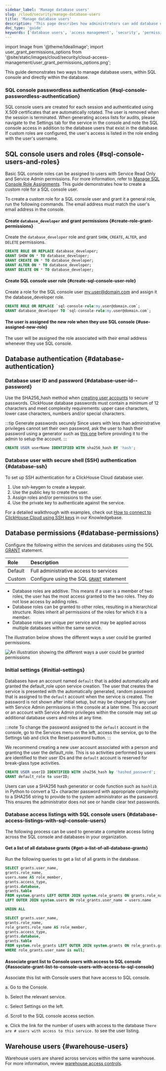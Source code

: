 ```yaml
---
sidebar_label: 'Manage database users'
slug: /cloud/security/manage-database-users
title: 'Manage database users'
description: 'This page describes how administrators can add database users, manage assignments, and remove database users'
doc_type: 'guide'
keywords: ['database users', 'access management', 'security', 'permissions', 'user management']
---
```


import Image from '@theme/IdealImage';
import user_grant_permissions_options from '@site/static/images/cloud/security/cloud-access-management/user_grant_permissions_options.png';

This guide demonstrates two ways to manage database users, within SQL console and directly within the database.

### SQL console passwordless authentication {#sql-console-passwordless-authentication}
SQL console users are created for each session and authenticated using X.509 certificates that are automatically rotated. The user is removed when the session is terminated. When generating access lists for audits, please navigate to the Settings tab for the service in the console and note the SQL console access in addition to the database users that exist in the database. If custom roles are configured, the user's access is listed in the role ending with the user's username.

## SQL console users and roles {#sql-console-users-and-roles}

Basic SQL console roles can be assigned to users with Service Read Only and Service Admin permissions. For more information, refer to [Manage SQL Console Role Assignments](/cloud/guides/sql-console/manage-sql-console-role-assignments). This guide demonstrates how to create a custom role for a SQL console user.

To create a custom role for a SQL console user and grant it a general role, run the following commands. The email address must match the user's email address in the console. 

<VerticalStepper headerLevel="h4">

#### Create `database_developer` and grant permissions {#create-role-grant-permissions} 

Create the `database_developer` role and grant `SHOW`, `CREATE`, `ALTER`, and `DELETE` permissions.
    
```sql
CREATE ROLE OR REPLACE database_developer;
GRANT SHOW ON * TO database_developer;
GRANT CREATE ON * TO database_developer;
GRANT ALTER ON * TO database_developer;
GRANT DELETE ON * TO database_developer;
```

#### Create SQL console user role {#create-sql-console-user-role} 

Create a role for the SQL console user my.user@domain.com and assign it the database_developer role.
    
```sql
CREATE ROLE OR REPLACE `sql-console-role:my.user@domain.com`;
GRANT database_developer TO `sql-console-role:my.user@domain.com`;
```

#### The user is assigned the new role when they use SQL console {#use-assigned-new-role}

The user will be assigned the role associated with their email address whenever they use SQL console. 

</VerticalStepper>

## Database authentication {#database-authentication}

### Database user ID and password {#database-user-id--password}

Use the SHA256_hash method when [creating user accounts](/sql-reference/statements/create/user.md) to secure passwords. ClickHouse database passwords must contain a minimum of 12 characters and meet complexity requirements: upper case characters, lower case characters, numbers and/or special characters.

:::tip Generate passwords securely
Since users with less than administrative privileges cannot set their own password, ask the user to hash their password using a generator
such as [this one](https://tools.keycdn.com/sha256-online-generator) before providing it to the admin to setup the account. 
:::

```sql
CREATE USER userName IDENTIFIED WITH sha256_hash BY 'hash';
```

### Database user with secure shell (SSH) authentication {#database-ssh}

To set up SSH authentication for a ClickHouse Cloud database user.

1. Use ssh-keygen to create a keypair.
2. Use the public key to create the user.
3. Assign roles and/or permissions to the user.
4. Use the private key to authenticate against the service.

For a detailed walkthrough with examples, check out [How to connect to ClickHouse Cloud using SSH keys](/knowledgebase/how-to-connect-to-ch-cloud-using-ssh-keys) in our Knowledgebase.

## Database permissions {#database-permissions}
Configure the following within the services and databases using the SQL [GRANT](/sql-reference/statements/grant) statement.

| Role                  | Description                                                                   |
|:----------------------|:------------------------------------------------------------------------------|
| Default               | Full administrative access to services                                        |
| Custom                | Configure using the SQL [`GRANT`](/sql-reference/statements/grant) statement |

- Database roles are additive. This means if a user is a member of two roles, the user has the most access granted to the two roles. They do not lose access by adding roles.
- Database roles can be granted to other roles, resulting in a hierarchical structure. Roles inherit all permissions of the roles for which it is a member.
- Database roles are unique per service and may be applied across multiple databases within the same service.

The illustration below shows the different ways a user could be granted permissions.

<Image img={user_grant_permissions_options} alt='An illustration showing the different ways a user could be granted permissions' size="md" background="black"/>

### Initial settings {#initial-settings} 
Databases have an account named `default` that is added automatically and granted the default_role upon service creation. The user that creates the service is presented with the automatically generated, random password that is assigned to the `default` account when the service is created. The password is not shown after initial setup, but may be changed by any user with Service Admin permissions in the console at a later time. This account or an account with Service Admin privileges within the console may set up additional database users and roles at any time.

:::note
To change the password assigned to the `default` account in the console, go to the Services menu on the left, access the service, go to the Settings tab and click the Reset password button.
:::

We recommend creating a new user account associated with a person and granting the user the default_role. This is so activities performed by users are identified to their user IDs and the `default` account is reserved for break-glass type activities. 

  ```sql
  CREATE USER userID IDENTIFIED WITH sha256_hash by 'hashed_password';
  GRANT default_role to userID;
  ```

Users can use a SHA256 hash generator or code function such as `hashlib` in Python to convert a 12+ character password with appropriate complexity to a SHA256 string to provide to the system administrator as the password. This ensures the administrator does not see or handle clear text passwords.

### Database access listings with SQL console users {#database-access-listings-with-sql-console-users}
The following process can be used to generate a complete access listing across the SQL console and databases in your organization.

<VerticalStepper headerLevel="h4">

#### Get a list of all database grants {#get-a-list-of-all-database-grants}

Run the following queries to get a list of all grants in the database. 

```sql
SELECT grants.user_name,
grants.role_name,
users.name AS role_member,
grants.access_type,
grants.database,
grants.table
FROM system.grants LEFT OUTER JOIN system.role_grants ON grants.role_name = role_grants.granted_role_name
LEFT OUTER JOIN system.users ON role_grants.user_name = users.name

UNION ALL

SELECT grants.user_name,
grants.role_name,
role_grants.role_name AS role_member,
grants.access_type,
grants.database,
grants.table
FROM system.role_grants LEFT OUTER JOIN system.grants ON role_grants.granted_role_name = grants.role_name
WHERE role_grants.user_name is null;
```

#### Associate grant list to Console users with access to SQL console {#associate-grant-list-to-console-users-with-access-to-sql-console}

Associate this list with Console users that have access to SQL console.
   
a. Go to the Console.

b. Select the relevant service.

c. Select Settings on the left.

d. Scroll to the SQL console access section.

e. Click the link for the number of users with access to the database `There are # users with access to this service.` to see the user listing.

</VerticalStepper>

## Warehouse users {#warehouse-users}

Warehouse users are shared across services within the same warehouse. For more information, review [warehouse access controls](/cloud/reference/warehouses#access-controls).

